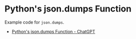 # Python's json.dumps Function

Example code for `json.dumps`.

- [Python's json.dumps Function - ChatGPT](https://chat.openai.com/share/2802e2bb-f062-42d5-9bae-8f5aef27e06a)
